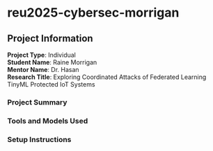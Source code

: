 # reu2025-cybersec-morrigan

## Project Information  
**Project Type**: Individual  
**Student Name**: Raine Morrigan  
**Mentor Name**: Dr. Hasan  
**Research Title**: Exploring Coordinated Attacks of Federated Learning TinyML Protected IoT Systems 

### Project Summary

### Tools and Models Used

### Setup Instructions
